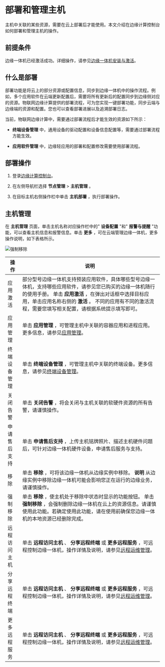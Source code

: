部署和管理主机 
============================

主机中关联的某些资源，需要在云上部署后才能使用。本文介绍在边缘计算控制台如何部署和管理主机的操作。

前提条件 
-------------------------

边缘一体机已经激活成功。详细操作，请参见[边缘一体机安装与激活]()。

什么是部署 
--------------------------

部署功能是将云上的部分资源或配置信息，同步到边缘一体机中的操作流程。例如，多个应用软件在云端更新配置后，需要将所有更新后的配置同步到边缘侧对应的资源。物联网边缘计算提供的部署流程，可为您实现一键部署功能，同步云端与边缘端的资源和配置。您也可以查看部署进展以及追溯部署日志。

当前，物联网边缘计算中，需要通过部署流程后才能生效的资源如下所示：

* **终端设备管理** 中，通用设备的驱动配置和设备信息配置等，需要通过部署流程方能生效。

  

* **应用软件管理** 中，边缘轻应用的部署和配置修改需要使用部署流程。

  




部署操作 
-------------------------

1. 登录[边缘计算控制台](https://iotedge.console.aliyun.com/)。

   

2. 在左侧导航栏选择 **节点管理** \> **主机管理** 。

   

3. 在目标主机右侧操作栏中单击 **主机部署** ，执行部署操作。

   




主机管理 
-------------------------

在 **主机管理** 页面，单击主机名称对应操作栏中的" **设备配置** "和" **报警与提醒** "功能，可以查看主机信息和报警信息。单击 **更多** ，可在云端管理边缘一体机，更多操作说明，如下表格所示。

![强制移除](https://static-aliyun-doc.oss-accelerate.aliyuncs.com/assets/img/zh-CN/6293950161/p200582.png)


|   操作   |                                                                                       说明                                                                                        |
|--------|---------------------------------------------------------------------------------------------------------------------------------------------------------------------------------|
| 应用激活   | 部分型号边缘一体机支持预装应用软件，具体哪些型号边缘一体机，支持哪些应用软件，请参见您已购买的边缘一体机随行的使用手册。 单击 **应用激活** ，在弹出对话框中选择目标应用，单击应用名称右侧的 **激活** 。 不同的应用有不同的激活流程，需要您填写相关配置，请根据系统提示填写即可。 |
| 应用管理   | 单击 **应用管理** ，可管理主机中关联的容器应用和进程应用。更多信息，请参见[应用管理](/cn.zh-CN/物联网边缘计算（新版本）/边缘计算管理/应用管理.md)。                                                                          |
| 终端设备管理 | 单击 **终端设备管理** ，可管理主机中关联的终端设备。更多信息，请参见[终端设备管理](/cn.zh-CN/物联网边缘计算（新版本）/设备接入/终端设备管理简介.md)。                                                                         |
| 关闭告警   | 单击 **关闭告警** ，将会关闭与主机关联的软硬件资源的所有告警，请谨慎操作。                                                                                                                                        |
| 申请售后支持 | 单击 **申请售后支持** ，上传主机铭牌照片、描述主机硬件问题后，可针对边缘一体机硬件设备，申请售后服务与支持。                                                                                                                       |
| 移除     | 单击 **移除** ，可将该边缘一体机从边缘实例中移除。 **说明** 从边缘实例中移除边缘一体机可能会影响您正在运行的边缘业务，请谨慎操作。                                                                                         |
| 强制移除   | 单击 **移除** ，使主机处于移除中状态时显示的功能按钮。 单击 **强制移除** ，会强制删除边缘一体机在云上的资源信息。请谨慎使用此功能。若确定使用此功能，请在使用前确保您边缘一体机的本地资源已经删除完成。                                                      |
| 远程访问主机 | 单击 **远程访问主机** 、 **分享远程终端** 或 **更多远程服务** ，可远程控制边缘一体机，操作详情及说明，请参见[远程运维管理]()。                                                                                      |
| 分享远程终端 | 单击 **远程访问主机** 、 **分享远程终端** 或 **更多远程服务** ，可远程控制边缘一体机，操作详情及说明，请参见[远程运维管理]()。                                                                                      |
| 更多远程服务 | 单击 **远程访问主机** 、 **分享远程终端** 或 **更多远程服务** ，可远程控制边缘一体机，操作详情及说明，请参见[远程运维管理]()。                                                                                      |



